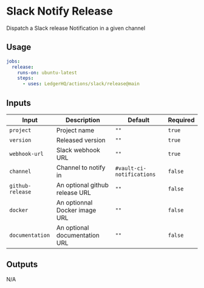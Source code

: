 # Slack Notify Release

Dispatch a Slack release Notification in a given channel

## Usage

```yaml
jobs:
  release:
    runs-on: ubuntu-latest
    steps:
      - uses: LedgerHQ/actions/slack/release@main
```

## Inputs

| Input | Description | Default | Required |
|-------|-------------|---------|----------|
| `project` | Project name | `""` | `true` |
| `version` | Released version | `""` | `true` |
| `webhook-url` | Slack webhook URL | `""` | `true` |
| `channel` | Channel to notify in | `#vault-ci-notifications` | `false` |
| `github-release` | An optional github release URL | `""` | `false` |
| `docker` | An optionnal Docker image URL | `""` | `false` |
| `documentation` | An optional documentation URL | `""` | `false` |


## Outputs

N/A

